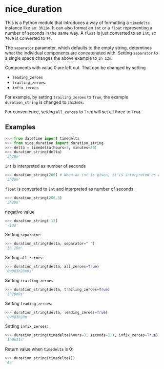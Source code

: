 # nice_duration

This is a Python module that introduces a way of formatting a
`timedelta` instance like so: `3h12m`. It can also format an `int` or
a `float` representing a number of seconds in the same way. A `float`
is just converted to an `int`, so `70.9` is converted to `70`.

The `separator` parameter, which defaults to the empty string,
determines what the individual components are concatenated with.
Setting `separator` to a single space changes the above example to
`3h 12m`.

Components with value 0 are left out. That can be changed by setting
 - `leading_zeroes`
 - `trailing_zeroes`
 - `infix_zeroes`

For example, by setting `trailing_zeroes` to `True`, the example `duration_string` is
changed to `3h12m0s`.

For convenience, setting `all_zeroes` to `True` will set all three to `True`.

## Examples
```python
>>> from datetime import timedelta
>>> from nice_duration import duration_string
>>> delta = timedelta(hours=3, minutes=20)
>>> duration_string(delta)
'3h20m'
```

`int` is interpreted as number of seconds
```python
>>> duration_string(200) # When an int is given, it is interpreted as a number of seconds
'3h20m'
```

`float` is converted to `int` and interpreted as number of seconds
```python
>>> duration_string(200.3) 
'3h20m'
```

negative value
```python
>>> duration_string(-13) 
'-13s'
```

Setting `separator`:
```python
>>> duration_string(delta, separator=" ")
'3h 20m'
```

Setting `all_zeroes`:
```python
>>> duration_string(delta, all_zeroes=True)
'0w0d3h20m0s'
```

Setting `trailing_zeroes`:
```python
>>> duration_string(delta, trailing_zeroes=True)
'3h20m0s'
```

Setting `leading_zeroes`:
```python
>>> duration_string(delta, leading_zeroes=True)
'0w0d3h20m'
```

Setting `infix_zeroes`:
```python
>>> duration_string(timedelta(hours=3, seconds=11), infix_zeroes=True)
'3h0m11s'
```

Return value when `timedelta` is 0:
```python
>>> duration_string(timedelta())
'0s'
```
